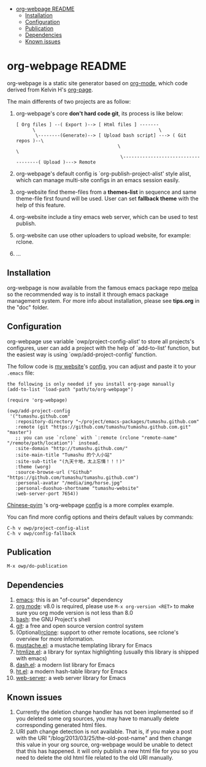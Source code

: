 - [org-webpage README](#org-webpage-readme)
  - [Installation](#installation)
  - [Configuration](#configuration)
  - [Publication](#publication)
  - [Dependencies](#dependencies)
  - [Known issues](#known-issues)

# org-webpage README<a id="orgheadline6"></a>

org-webpage is a static site generator based on [org-mode](http://orgmode.org/),
which code derived from Kelvin H's [org-page](https://github.com/kelvinh/org-page).

The main differents of two projects are as follow:

1.  org-webpage's core **don't hard code git**, its process is like below:

        [ Org files ] --( Export )--> [ Html files ] -------
              \                                             \
               \--------(Generate)--> [ Upload bash script] ---> ( Git repos )--\
                                             \                                   \
                                              \------------------------------------( Upload )---> Remote

2.  org-webpage's default config is \`org-publish-project-alist' style alist,
    which can manage multi-site configs in an emacs session easily.
3.  org-website find theme-files from a **themes-list** in sequence and same theme-file
    first found will be used. User can set **fallback theme** with the help of this feature.
4.  org-website include a tiny emacs web server, which can be used to test publish.
5.  org-website can use other uploaders to upload website, for example: rclone.
6.  &#x2026;

## Installation<a id="orgheadline1"></a>

org-webpage is now available from the famous emacs package repo [melpa](http://melpa.milkbox.net/)
so the recommended way is to install it through emacs package
management system. For more info about installation, please see
**tips.org** in the "doc" folder.

## Configuration<a id="orgheadline2"></a>

org-webpage use variable \`owp/project-config-alist' to store all projects's configures, user
can add a project with the help of \`add-to-list' function, but the easiest way is
using \`owp/add-project-config' function.

The follow code is [my website](http://tumashu.github.com)'s [config](https://github.com/tumashu/tumashu.github.com/blob/source/eh-website.el),
you can adjust and paste it to your `.emacs` file:

    the following is only needed if you install org-page manually
    (add-to-list 'load-path "path/to/org-webpage")

    (require 'org-webpage)

    (owp/add-project-config
     '("tumashu.github.com"
       :repository-directory "~/project/emacs-packages/tumashu.github.com"
       :remote (git "https://github.com/tumashu/tumashu.github.com.git" "master")
       ;; you can use `rclone` with `:remote (rclone "remote-name" "/remote/path/location")` instead.
       :site-domain "http://tumashu.github.com/"
       :site-main-title "Tumashu 的个人小站"
       :site-sub-title "(九天十地，太上忘情！！！)"
       :theme (worg)
       :source-browse-url ("Github" "https://github.com/tumashu/tumashu.github.com")
       :personal-avatar "/media/img/horse.jpg"
       :personal-duoshuo-shortname "tumashu-website"
       :web-server-port 7654))

[Chinese-pyim](https://github.com/tumashu/chinese-pyim) 's org-webpage [config](https://github.com/tumashu/chinese-pyim/blob/master/chinese-pyim-devtools.el) is a more complex example.

You can find more config options and theirs default values by commands:

    C-h v owp/project-config-alist
    C-h v owp/config-fallback

## Publication<a id="orgheadline3"></a>

    M-x owp/do-publication

## Dependencies<a id="orgheadline4"></a>

1.  [emacs](http://www.gnu.org/software/emacs/): this is an "of-course" dependency
2.  [org mode](http://orgmode.org/): v8.0 is required, please use `M-x org-version <RET>` to make sure you org mode version is not less than 8.0
3.  [bash](http://www.gnu.org/software/bash/): the GNU Project's shell
4.  [git](http://git-scm.com): a free and open source version control system
5.  (Optional)[rclone](http://rclone.org/downloads/): support to other remote locations, see rclone's overview for more information.
6.  [mustache.el](https://github.com/Wilfred/mustache.el): a mustache templating library for Emacs
7.  [htmlize.el](http://fly.srk.fer.hr/~hniksic/emacs/htmlize.el.cgi): a library for syntax highlighting (usually this library is shipped with emacs)
8.  [dash.el](https://github.com/magnars/dash.el): a modern list library for Emacs
9.  [ht.el](https://github.com/Wilfred/ht.el): a modern hash-table library for Emacs
10. [web-server](https://github.com/eschulte/emacs-web-server): a web server library for Emacs

## Known issues<a id="orgheadline5"></a>

1.  Currently the deletion change handler has not been implemented so
    if you deleted some org sources, you may have to manually delete
    corresponding generated html files.
2.  URI path change detection is not available. That is, if you make a
    post with the URI "/blog/2013/03/25/the-old-post-name" and then
    change this value in your org source, org-webpage would be unable to
    detect that this has happened. it will only publish a new html
    file for you so you need to delete the old html file related to
    the old URI manually.
